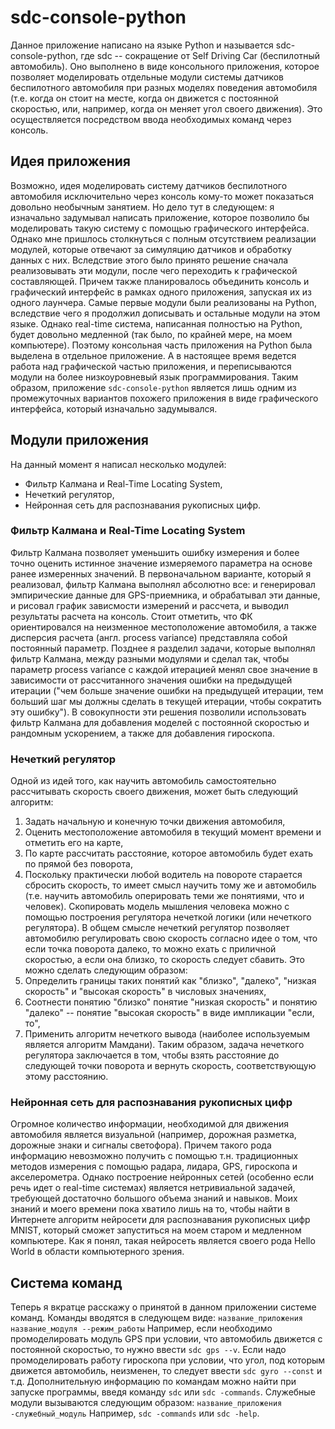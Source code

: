 # sdc-console-python 
Данное приложение написано на языке Python и называется sdc-console-python, где sdc -- сокращение от Self Driving Car (беспилотный автомобиль). 
Оно выполнено в виде консольного приложения, которое позволяет моделировать отдельные модули системы датчиков беспилотного автомобиля при разных моделях поведения автомобиля (т.е. когда он стоит на месте, когда он движется с постоянной скоростью, или, например, когда он меняет угол своего движения). 
Это осуществляется посредством ввода необходимых команд через консоль. 
## Идея приложения 
Возможно, идея моделировать систему датчиков беспилотного автомобиля исключительно через консоль кому-то может показаться довольно необычным занятием. 
Но дело тут в следующем: я изначально задумывал написать приложение, которое позволило бы моделировать такую систему с помощью графического интерфейса. 
Однако мне пришлось столкнуться с полным отсутствием реализации модулей, которые отвечают за симуляцию датчиков и обработку данных с них. 
Вследствие этого было принято решение сначала реализовывать эти модули, после чего переходить к графической составляющей. Причем также планировалось объединить консоль и графический интерфейс в рамках одного приложения, запуская их из одного лаунчера. 
Самые первые модули были реализованы на Python, вследствие чего я продолжил дописывать и остальные модули на этом языке. Однако real-time система, написанная полностью на Python, будет довольно медленной (так было, по крайней мере, на моем компьютере). 
Поэтому консольная часть приложения на Python была выделена в отдельное приложение. А в настоящее время ведется работа над графической частью приложения, и переписываются модули на более низкоуровневый язык программирования. 
Таким образом, приложение `sdc-console-python` является лишь одним из промежуточных вариантов похожего приложения в виде графического интерфейса, который изначально задумывался. 
## Модули приложения
На данный момент я написал несколько модулей: 
- Фильтр Калмана и Real-Time Locating System, 
- Нечеткий регулятор, 
- Нейронная сеть для распознавания рукописных цифр.
### Фильтр Калмана и Real-Time Locating System
Фильтр Калмана позволяет уменьшить ошибку измерения и более точно оценить истинное значение измеряемого параметра на основе ранее измеренных значений.
В первоначальном варианте, который я реализовал, фильтр Калмана выполнял абсолютно все: и генерировал эмпирические данные для GPS-приемника, и обрабатывал эти данные, и рисовал график зависмости измерений и рассчета, и выводил результаты расчета на консоль. 
Стоит отметить, что ФК ориентировался на неизменное местоположение автомобиля, а также дисперсия расчета (англ. process variance) представляла собой постоянный параметр. 
Позднее я разделил задачи, которые выполнял фильтр Калмана, между разными модулями и сделал так, чтобы параметр process variance с каждой итерацией менял свое значение в зависимости от рассчитанного значения ошибки на предыдущей итерации ("чем больше значение ошибки на предыдущей итерации, тем больший шаг мы должны сделать в текущей итерации, чтобы сократить эту ошибку"). 
В совокупности эти решения позволили использовать фильтр Калмана для добавления моделей с постоянной скоростью и рандомным ускорением, а также для добавления гироскопа. 
### Нечеткий регулятор
Одной из идей того, как научить автомобиль самостоятельно рассчитывать скорость своего движения, может быть следующий алгоритм: 
1. Задать начальную и конечную точки движения автомобиля,
2. Оценить местоположение автомобиля в текущий момент времени и отметить его на карте, 
3. По карте рассчитать расстояние, которое автомобиль будет ехать по прямой без поворота, 
4. Поскольку практически любой водитель на повороте старается сбросить скорость, то имеет смысл научить тому же и автомобиль (т.е. научить автомобиль оперировать теми же понятиями, что и человек). 
Скопировать модель мышления человека можно с помощью построения регулятора нечеткой логики (или нечеткого регулятора). 
В общем смысле нечеткий регулятор позволяет автомобилю регулировать свою скорость согласно идее о том, что если точка поворота далеко, то можно ехать с приличной скоростью, а если она близко, то скорость следует сбавить. 
Это можно сделать следующим образом:
1. Определить границы таких понятий как "близко", "далеко", "низкая скорость" и "высокая скорость" в числовых значениях, 
2. Соотнести понятию "близко" понятие "низкая скорость" и понятию "далеко" -- понятие "высокая скорость" в виде импликации "если, то", 
3. Применить алгоритм нечеткого вывода (наиболее используемым является алгоритм Мамдани). 
Таким образом, задача нечеткого регулятора заключается в том, чтобы взять расстояние до следующей точки поворота и вернуть скорость, соответствующую этому расстоянию. 
### Нейронная сеть для распознавания рукописных цифр
Огромное количество информации, необходимой для движения автомобиля является визуальной (например, дорожная разметка, дорожные знаки и сигналы светофора). 
Причем такого рода информацию невозможно получить с помощью т.н. традиционных методов измерения с помощью радара, лидара, GPS, гироскопа и акселерометра. 
Однако построение нейронных сетей (особенно если речь идет о real-time системах) является нетривиальной задачей, требующей достаточно большого объема знаний и навыков. 
Моих знаний и моего времени пока хватило лишь на то, чтобы найти в Интернете алгоритм нейросети для распознавания рукописных цифр MNIST, который сможет запуститься на моем старом и медленном компьютере. Как я понял, такая нейросеть является своего рода Hello World в области компьютерного зрения. 
## Система команд 
Теперь я вкратце расскажу о принятой в данном приложении системе команд. 
Команды вводятся в следующем виде: 
```название_приложения название_модуля --режим_работы```
Например, если необходимо промоделировать модуль GPS при условии, что автомобиль движется с постоянной скоростью, то нужно ввести `sdc gps --v`. 
Если надо промоделировать работу гироскопа при условии, что угол, под которым движется автомобиль, неизменен, то следует ввести `sdc gyro --const` и т.д. 
Дополнительную информацию по командам можно найти при запуске программы, введя команду `sdc` или `sdc -commands`. 
Служебные модули вызываются следующим образом: 
```название_приложения -служебный_модуль```
Например, `sdc -commands` или `sdc -help`.